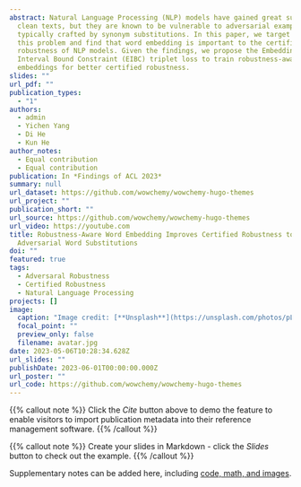 ```yaml
---
abstract: Natural Language Processing (NLP) models have gained great success on
  clean texts, but they are known to be vulnerable to adversarial examples
  typically crafted by synonym substitutions. In this paper, we target to solve
  this problem and find that word embedding is important to the certified
  robustness of NLP models. Given the findings, we propose the Embedding
  Interval Bound Constraint (EIBC) triplet loss to train robustness-aware word
  embeddings for better certified robustness.
slides: ""
url_pdf: ""
publication_types:
  - "1"
authors:
  - admin
  - Yichen Yang
  - Di He
  - Kun He
author_notes:
  - Equal contribution
  - Equal contribution
publication: In *Findings of ACL 2023*
summary: null
url_dataset: https://github.com/wowchemy/wowchemy-hugo-themes
url_project: ""
publication_short: ""
url_source: https://github.com/wowchemy/wowchemy-hugo-themes
url_video: https://youtube.com
title: Robustness-Aware Word Embedding Improves Certified Robustness to
  Adversarial Word Substitutions
doi: ""
featured: true
tags:
  - Adversaral Robustness
  - Certified Robustness
  - Natural Language Processing
projects: []
image:
  caption: "Image credit: [**Unsplash**](https://unsplash.com/photos/pLCdAaMFLTE)"
  focal_point: ""
  preview_only: false
  filename: avatar.jpg
date: 2023-05-06T10:28:34.628Z
url_slides: ""
publishDate: 2023-06-01T00:00:00.000Z
url_poster: ""
url_code: https://github.com/wowchemy/wowchemy-hugo-themes
---
```


{{% callout note %}}
Click the _Cite_ button above to demo the feature to enable visitors to import publication metadata into their reference management software.
{{% /callout %}}

{{% callout note %}}
Create your slides in Markdown - click the _Slides_ button to check out the example.
{{% /callout %}}

Supplementary notes can be added here, including [code, math, and images](https://wowchemy.com/docs/writing-markdown-latex/).
